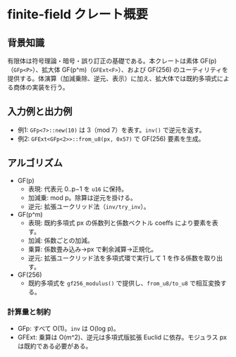 # finite-field クレート概要

## 背景知識
有限体は符号理論・暗号・誤り訂正の基礎である。本クレートは素体 GF(p)（`GFp<P>`）、拡大体 GF(p^m)（`GFExt<F>`）、および GF(256) のユーティリティを提供する。体演算（加減乗除、逆元、表示）に加え、拡大体では既約多項式による商体の実装を行う。

## 入力例と出力例
- 例1: `GFp<7>::new(10)` は 3（mod 7）を表す。`inv()` で逆元を返す。
- 例2: `GFExt<GFp<2>>::from_u8(px, 0x57)` で GF(256) 要素を生成。

## アルゴリズム
- GF(p)
  - 表現: 代表元 0..p−1 を `u16` に保持。
  - 加減乗: mod p。除算は逆元を掛ける。
  - 逆元: 拡張ユークリッド法（`inv/try_inv`）。
- GF(p^m)
  - 表現: 既約多項式 px の係数列と係数ベクトル coeffs により要素を表す。
  - 加減: 係数ごとの加減。
  - 乗算: 係数畳み込み→px で剰余減算→正規化。
  - 逆元: 拡張ユークリッド法を多項式環で実行して 1 を作る係数を取り出す。
- GF(256)
  - 既約多項式を `gf256_modulus()` で提供し、`from_u8/to_u8` で相互変換する。

### 計算量と制約
- GFp: すべて O(1)。`inv` は O(log p)。
- GFExt: 乗算は O(m^2)、逆元は多項式版拡張 Euclid に依存。モジュラス px は既約である必要がある。
